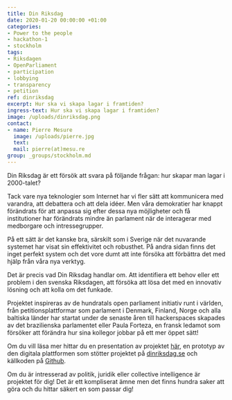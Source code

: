 ```yaml
---
title: Din Riksdag
date: 2020-01-20 00:00:00 +01:00
categories:
- Power to the people
- hackathon-1
- stockholm
tags:
- Riksdagen
- OpenParliament
- participation
- lobbying
- transparency
- petition
ref: dinriksdag
excerpt: Hur ska vi skapa lagar i framtiden?
ingress-text: Hur ska vi skapa lagar i framtiden?
image: /uploads/dinriksdag.png
contact:
- name: Pierre Mesure
  image: /uploads/pierre.jpg
  text:
  mail: pierre(at)mesu.re
group: _groups/stockholm.md
---
```


Din Riksdag är ett försök att svara på följande frågan: hur skapar man lagar i 2000-talet?

Tack vare nya teknologier som Internet har vi fler sätt att kommunicera med varandra, att debattera och att dela idéer. Men våra demokratier har knappt förändrats för att anpassa sig efter dessa nya möjligheter och få institutioner har förändrats mindre än parlament när de interagerar med medborgare och intressegrupper.

På ett sätt är det kanske bra, särskilt som i Sverige när det nuvarande systemet har visat sin effektivitet och robusthet. På andra sidan finns det inget perfekt system och det vore dumt att inte försöka att förbättra det med hjälp från våra nya verktyg.

Det är precis vad Din Riksdag handlar om. Att identifiera ett behov eller ett problem i den svenska Riksdagen, att försöka att lösa det med en innovativ lösning och att kolla om det funkade.

Projektet inspireras av de hundratals open parliament initiativ runt i världen, från petitionsplattformar som parlament i Denmark, Finland, Norge och alla baltiska länder har startat under de senaste åren till hackerspaces skapades av det brazilienska parlamentet eller Paula Forteza, en fransk ledamot som försöker att förändra hur sina kollegor jobbar på ett mer öppet sätt!

Om du vill läsa mer hittar du en presentation av projektet [här](https://drive.google.com/open?id=13GKwQViKWvjYtwA5-Mn8BYgf80frdSgFtHKwbI1LmuE), en prototyp av den digitala plattformen som stötter projektet på [dinriksdag.se](https://dinriksdag.se) och källkoden på [Github](http://github.com/DinRiksdag/dinriksdag).

Om du är intresserad av politik, juridik eller collective intelligence är projektet för dig! Det är ett kompliserat ämne men det finns hundra saker att göra och du hittar säkert en som passar dig!
